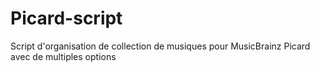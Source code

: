 # Picard-script
Script d'organisation de collection de musiques pour MusicBrainz Picard avec de multiples options
